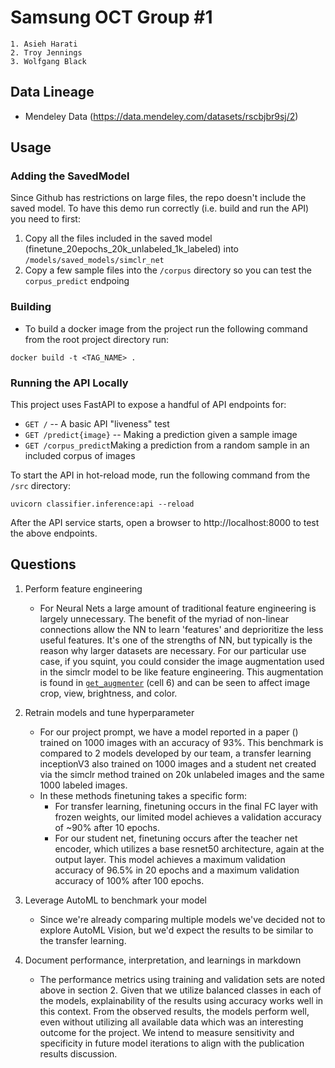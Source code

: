 # Samsung OCT Group #1
    1. Asieh Harati
    2. Troy Jennings
    3. Wolfgang Black

## Data Lineage
- Mendeley Data (https://data.mendeley.com/datasets/rscbjbr9sj/2)

## Usage
### Adding the SavedModel
Since Github has restrictions on large files, the repo doesn't include the saved model. To have this demo run correctly (i.e. build and run the API) you need to first:
1. Copy all the files included in the saved model (finetune_20epochs_20k_unlabeled_1k_labeled) into `/models/saved_models/simclr_net`
2. Copy a few sample files into the `/corpus` directory so you can test the `corpus_predict` endpoing

### Building
- To build a docker image from the project run the following command from the root project directory run:

```
docker build -t <TAG_NAME> .
```

### Running the API Locally
This project uses FastAPI to expose a handful of API endpoints for:
- `GET /` -- A basic API "liveness" test
- `GET /predict{image}` -- Making a prediction given a sample image
- `GET /corpus_predict`Making a prediction from a random sample in an included corpus of images

To start the API in hot-reload mode, run the following command from the `/src` directory:

```
uvicorn classifier.inference:api --reload
```

After the API service starts, open a browser to http://localhost:8000 to test the above endpoints.


## Questions     
1. Perform feature engineering 
    - For Neural Nets a large amount of traditional feature engineering is largely unnecessary. The benefit of the myriad of non-linear connections allow the NN to learn 'features' and deprioritize the less useful features. It's one of the strengths of NN, but typically is the reason why larger datasets are necessary. For our particular use case, if you squint, you could consider the image augmentation used in the simclr model to be like feature engineering. This augmentation is found in [`get_augmenter`](https://github.com/jenningst/fourthbrain-capstone/blob/main/simclr_test/simclr%20model%20V2.ipynb) (cell 6) and can be seen to affect image crop, view, brightness, and color.

2. Retrain models and tune hyperparameter 
    - For our project prompt, we have a model reported in a paper () trained on 1000 images with an accuracy of 93%. This benchmark is compared to 2 models developed by our team, a transfer learning inceptionV3 also trained on 1000 images and a student net created via the simclr method trained on 20k unlabeled images and the same 1000 labeled images.
    - In these methods finetuning takes a specific form:
        - For transfer learning, finetuning occurs in the final FC layer with frozen weights, our limited model achieves a validation accuracy of ~90% after 10 epochs.
        - For our student net, finetuning occurs after the teacher net encoder, which utilizes a base resnet50 architecture, again at the output layer. This model achieves a maximum validation accuracy of 96.5% in 20 epochs and a maximum validation accuracy of 100% after 100 epochs.

3. Leverage AutoML to benchmark your model
    - Since we're already comparing multiple models we've decided not to explore AutoML Vision, but we'd expect the results to be similar to the transfer learning.

4. Document performance, interpretation, and learnings in markdown
    - The performance metrics using training and validation sets are noted above in section 2. Given that we utilize balanced classes in each of the models, explainability of the results using accuracy works well in this context. From the observed results, the models perform well, even without utilizing all available data which was an interesting outcome for the project. We intend to measure sensitivity and specificity in future model iterations to align with the publication results discussion.

